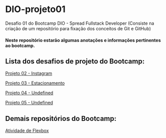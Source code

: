 # DIO-projeto01
Desafio 01 do Bootcamp DIO - Spread Fullstack Developer (Consiste na criação de um repositório para fixação dos conceitos de Git e GitHub)

#### Neste repositório estarão algumas anotações e informações pertinentes ao bootcamp.

## Lista dos desafios de projeto do Bootcamp:

[Projeto 02 - Instagram](https://github.com/carvalhodanielg/DIO-SPREAD-projeto02-Instagram)

[Projeto 03 - Estacionamento](https://github.com/carvalhodanielg/DIO-SPREAD-projeto03-Estacionamento)

[Projeto 04 - Undefined]()

[Projeto 05 - Undefined]()

## Demais repositórios do Bootcamp:

[Atividade de Flexbox](https://github.com/carvalhodanielg/DIO-SPREAD-Flexbox)

